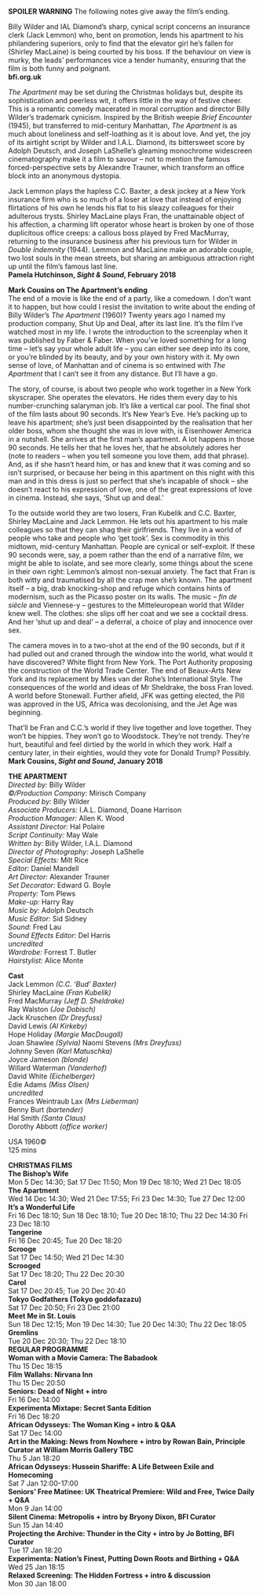 
**SPOILER WARNING** The following notes give away the film’s ending.

Billy Wilder and IAL Diamond’s sharp, cynical script concerns an insurance clerk (Jack Lemmon) who, bent on promotion, lends his apartment to his philandering superiors, only to find that the elevator girl he’s fallen for (Shirley MacLaine) is being courted by his boss. If the behaviour on view is murky, the leads’ performances vice a tender humanity, ensuring that the film is both funny and poignant.  
**bfi.org.uk**  

_The Apartment_ may be set during the Christmas holidays but, despite its sophistication and peerless wit, it offers little in the way of festive cheer. This is a romantic comedy macerated in moral corruption and director Billy Wilder’s trademark cynicism. Inspired by the British weepie _Brief Encounter_ (1945), but transferred to mid-century Manhattan, _The Apartment_ is as much about loneliness and self-loathing as it is about love. And yet, the joy of its airtight script by Wilder and I.A.L. Diamond, its bittersweet score by Adolph Deutsch, and Joseph LaShelle’s gleaming monochrome widescreen cinematography make it a film to savour – not to mention the famous forced-perspective sets by Alexandre Trauner, which transform an office block into an anonymous dystopia.

Jack Lemmon plays the hapless C.C. Baxter, a desk jockey at a New York insurance firm who is so much of a loser at love that instead of enjoying flirtations of his own he lends his flat to his sleazy colleagues for their adulterous trysts. Shirley MacLaine plays Fran, the unattainable object of his affection, a charming lift operator whose heart is broken by one of those duplicitous office creeps: a callous boss played by Fred MacMurray, returning to the insurance business after his previous turn for Wilder in _Double Indemnity_ (1944). Lemmon and MacLaine make an adorable couple, two lost souls in the mean streets, but sharing an ambiguous attraction right up until the film’s famous last line.  
**Pamela Hutchinson, _Sight & Sound_, February 2018**  

**Mark Cousins on The Apartment’s ending**  
The end of a movie is like the end of a party, like a comedown. I don’t want it to happen, but how could I resist the invitation to write about the ending of Billy Wilder’s _The Apartment_ (1960)? Twenty years ago I named my production company, Shut Up and Deal, after its last line. It’s the film I’ve watched most in my life. I wrote the introduction to the screenplay when it was published by Faber & Faber. When you’ve loved something for a long time – let’s say your whole adult life – you can either see deep into its core, or you’re blinded by its beauty, and by your own history with it. My own sense of love, of Manhattan and of cinema is so entwined with _The Apartment_ that I can’t see it from any distance. But I’ll have a go.

The story, of course, is about two people who work together in a New York skyscraper. She operates the elevators. He rides them every day to his number-crunching salaryman job. It’s like a vertical car pool. The final shot of the film lasts about 90 seconds. It’s New Year’s Eve. He’s packing up to leave his apartment; she’s just been disappointed by the realisation that her older boss, whom she thought she was in love with, is Eisenhower America in a nutshell. She arrives at the first man’s apartment. A lot happens in those 90 seconds. He tells her that he loves her, that he absolutely adores her (note to readers – when you tell someone you love them, add that phrase). And, as if she hasn’t heard him, or has and knew that it was coming and so isn’t surprised, or because her being in this apartment on this night with this man and in this dress is just so perfect that she’s incapable of shock – she doesn’t react to his expression of love, one of the great expressions of love in cinema. Instead, she says, ‘Shut up and deal.’

To the outside world they are two losers, Fran Kubelik and C.C. Baxter, Shirley MacLaine and Jack Lemmon. He lets out his apartment to his male colleagues so that they can shag their girlfriends. They live in a world of people who take and people who ‘get took’. Sex is commodity in this midtown, mid-century Manhattan. People are cynical or self-exploit. If these 90 seconds were, say, a poem rather than the end of a narrative film, we might be able to isolate, and see more clearly, some things about the scene in their own right: Lemmon’s almost non-sexual anxiety. The fact that Fran is both witty and traumatised by all the crap men she’s known. The apartment itself – a big, drab knocking-shop and refuge which contains hints of modernism, such as the Picasso poster on its walls. The music – _fin de siècle_ and Viennese-y – gestures to the Mitteleuropean world that Wilder knew well. The clothes: she slips off her coat and we see a cocktail dress. And her ‘shut up and deal’ – a deferral, a choice of play and innocence over sex.

The camera moves in to a two-shot at the end of the 90 seconds, but if it had pulled out and craned through the window into the world, what would it have discovered? White flight from New York. The Port Authority proposing the construction of the World Trade Center. The end of Beaux-Arts New York and its replacement by Mies van der Rohe’s International Style. The consequences of the world and ideas of Mr Sheldrake, the boss Fran loved. A world before Stonewall. Further afield, JFK was getting elected, the Pill was approved in the US, Africa was decolonising, and the Jet Age was beginning.

That’ll be Fran and C.C.’s world if they live together and love together. They won’t be hippies. They won’t go to Woodstock. They’re not trendy. They’re hurt, beautiful and feel dirtied by the world in which they work. Half a century later, in their eighties, would they vote for Donald Trump? Possibly.  
**Mark Cousins, _Sight and Sound_, January 2018**  

**THE APARTMENT**  
_Directed by:_ Billy Wilder  
_©/Production Company:_ Mirisch Company  
_Produced by:_ Billy Wilder  
_Associate Producers:_ I.A.L. Diamond, Doane Harrison  
_Production Manager:_ Allen K. Wood  
_Assistant Director:_ Hal Polaire  
_Script Continuity:_ May Wale  
_Written by:_ Billy Wilder, I.A.L. Diamond  
_Director of Photography:_ Joseph LaShelle  
_Special Effects:_ Milt Rice  
_Editor:_ Daniel Mandell  
_Art Director:_ Alexander Trauner  
_Set Decorator:_ Edward G. Boyle  
_Property:_ Tom Plews  
_Make-up:_ Harry Ray  
_Music by:_ Adolph Deutsch  
_Music Editor:_ Sid Sidney  
_Sound:_ Fred Lau  
_Sound Effects Editor:_ Del Harris  
_uncredited_  
_Wardrobe:_ Forrest T. Butler  
_Hairstylist:_ Alice Monte  

**Cast**  
Jack Lemmon _(C.C. ‘Bud’ Baxter)_  
Shirley MacLaine _(Fran Kubelik)_  
Fred MacMurray _(Jeff D. Sheldrake)_  
Ray Walston _(Joe Dobisch)_  
Jack Kruschen _(Dr Dreyfuss)_  
David Lewis _(Al Kirkeby)_  
Hope Holiday _(Margie MacDougall)_   
Joan Shawlee _(Sylvia)_ 
Naomi Stevens _(Mrs Dreyfuss)_  
Johnny Seven _(Karl Matuschka)_  
Joyce Jameson _(blonde)_  
Willard Waterman _(Vanderhof)_  
David White _(Eichelberger)_  
Edie Adams _(Miss Olsen)_  
_uncredited_  
Frances Weintraub Lax _(Mrs Lieberman)_  
Benny Burt _(bartender)_  
Hal Smith _(Santa Claus)_  
Dorothy Abbott _(office worker)_  

USA 1960©  
125 mins  

**CHRISTMAS FILMS**  
**The Bishop’s Wife**  
Mon 5 Dec 14:30; Sat 17 Dec 11:50; Mon 19 Dec 18:10; Wed 21 Dec 18:05  
**The Apartment**  
Wed 14 Dec 14:30; Wed 21 Dec 17:55; Fri 23 Dec 14:30; Tue 27 Dec 12:00  
**It’s a Wonderful Life**  
Fri 16 Dec 18:10; Sun 18 Dec 18:10; Tue 20 Dec 18:10; Thu 22 Dec 14:30 Fri 23 Dec 18:10  
**Tangerine**  
Fri 16 Dec 20:45; Tue 20 Dec 18:20  
**Scrooge**  
Sat 17 Dec 14:50; Wed 21 Dec 14:30  
**Scrooged**  
Sat 17 Dec 18:20; Thu 22 Dec 20:30  
**Carol**  
Sat 17 Dec 20:45; Tue 20 Dec 20:40  
**Tokyo Godfathers (Tokyo goddofazazu)**  
Sat 17 Dec 20:50; Fri 23 Dec 21:00  
**Meet Me in St. Louis**  
Sun 18 Dec 12:15; Mon 19 Dec 14:30; Tue 20 Dec 14:30; Thu 22 Dec 18:05  
**Gremlins**  
Tue 20 Dec 20:30; Thu 22 Dec 18:10  
**REGULAR PROGRAMME**  
**Woman with a Movie Camera: The Babadook**  
Thu 15 Dec 18:15  
**Film Wallahs: Nirvana Inn**  
Thu 15 Dec 20:50  
**Seniors: Dead of Night + intro**  
Fri 16 Dec 14:00  
**Experimenta Mixtape: Secret Santa Edition**  
Fri 16 Dec 18:20  
**African Odysseys: The Woman King + intro & Q&A**  
Sat 17 Dec 14:00  
**Art in the Making: News from Nowhere + intro by Rowan Bain, Principle Curator at William Morris Gallery TBC**  
Thu 5 Jan 18:20  
**African Odysseys: Hussein Shariffe: A Life Between Exile and Homecoming**  
Sat 7 Jan 12:00-17:00  
**Seniors’ Free Matinee: UK Theatrical Premiere: Wild and Free, Twice Daily + Q&A**  
Mon 9 Jan 14:00  
**Silent Cinema: Metropolis + intro by Bryony Dixon, BFI Curator**  
Sun 15 Jan 14:40  
**Projecting the Archive: Thunder in the City + intro by Jo Botting, BFI Curator**  
Tue 17 Jan 18:20  
**Experimenta: Nation’s Finest, Putting Down Roots and Birthing + Q&A**  
Wed 25 Jan 18:15  
**Relaxed Screening: The Hidden Fortress + intro & discussion**  
Mon 30 Jan 18:00  
<!--stackedit_data:
eyJoaXN0b3J5IjpbNjYwMzQyMTU1XX0=
-->